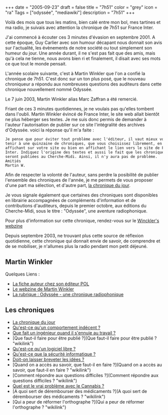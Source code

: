 +++
date = "2005-09-23"
draft = false
title = "7h51"
color = "grey"
icon = "ra"
Tags = ["odyssée", "mediawiki"]
description = "7h51"
+++

Voilà des mois que tous les matins, bien calé entre mon bol, mes
tartines et ma radio, je suivais avec attention la chronique de 7h51 sur
France Inter.

J'ai commencé à écouter ces 3 minutes d'évasion en septembre 2001. A
cette époque, Guy Carlier avec son humour décapant nous donnait son avis
sur l'actualité, les évènements de notre société ou tout simplement son
humeur du jour. Une année durant, il ne s'est pas fait que des amis,
mais qu'à cela ne tienne, nous avons bien ri et finalement, il disait
avec ses mots ce que tout le monde pensait.

L'année scolaire suivante, c'est à Martin Winkler que l'on a confié la
chronique de 7h51. C'est donc sur un ton plus posé, que le nouveau
chroniqueur a répondu aux nombreuses questions des auditeurs dans cette
chronique nouvellement nommé Odyssée.

Le 7 juin 2003, Martin Winkler alias Marc Zaffran a été remercié.

Friant de ces 3 minutes quotidiennes, je ne voulais pas qu'elles tombent
dans l'oubli. Martin Winkler évincé de France Inter, le site web allait
bientôt ne plus héberger ses textes. Je me suis donc permis de demander
à l'auteur l'autorisation de publier sur ce site l'intégralité des
archives d'Odyssée. voici la réponse qu'il m'a faite :

    Je pense que pour éviter tout problème avec l'éditeur, il vaut mieux vous en
    tenir à une quinzaine de chroniques, que vous choisissez librement, en les
    affichant sur votre site ou bien en affichant le lien vers le site de France
    Inter. Indiquez l'origine des textes et aussi le fait que les chroniques 
    seront publiées au Cherche-Midi. Ainsi, il n'y aura pas de problème.
    Amitiés
    Martin W.

Afin de respecter la volonté de l'auteur, sans perdre la posibilité de
publier l'ensemble des chroniques de l'année, je me permets de vous
proposer d'une part ma sélection, et d'autre part, [la chronique du
jour](http://tcweb.org/~tom/7h51/chroniqueDuJour.php).

Je vous signale également que certaines des chroniques sont disponibles
en librairie accompagnées de compléments d'information et de
contributions d'auditeurs, depuis le premier octobre, aux éditions du
Cherche-Midi, sous le titre : "Odyssée", une aventure radiophonique.

Pour plus d'information sur cette chronique, rendez-vous sur le
[Winckler's
webzine](http://martinwinckler.com/rubrique.php3?id_rubrique=29)

Depuis septembre 2003, ne trouvant plus cette source de réflexion
quotidienne, cette chronique qui donnait envie de savoir, de comprendre
et de se mobiliser, je n'allumes plus la radio pendant mon petit
déjeuné.

Martin Winkler
--------------

Quelques Liens :

-   [La fiche auteur chez son éditeur
    POL](http://www.pol-editeur.fr/catalogue/ficheauteur.asp?num=200)
-   [Le webzine de Martin Winkler](http://martinwinckler.com/)
-   [La rubrique : Odyssée - une chronique
    radiophonique](http://martinwinckler.com/rubrique.php3?id_rubrique=9)

Les chroniques
--------------

-   [La chronique du
    jour](http://tcweb.org/~tom/7h51/chroniqueDuJour.php)
-   [Qu'est-ce qu'un comportement indécent
    ?](/wiki/qu-est-ce-qu-un-comportement-indecent)
-   [Que fait un ingénieur quand il s'ennuie au travail
    ?](/wiki/que-fait-un-ingenieur-quand-il-s-ennuie-au-travail)
-   [Que faut-il faire pour être publié
    ?](Que faut-il faire pour être publié ? "wikilink")
-   [Qu'est-ce qu'un logiciel libre
    ?](/wiki/qu-est-ce-qu-un-logiciel-libre)
-   [Qu'est-ce que la sécurité informatique
    ?](/wiki/qu-est-ce-que-la-securite-informatique)
-   [Doit-on laisser breveter les idées
    ?](/wiki/doit-on-laisser-breveter-les-idees)
-   [Quand on a accès au savoir, que faut-il en faire
    ?](Quand on a accès au savoir, que faut-il en faire ? "wikilink")
-   [Comment répondre aux questions difficiles
    ?](Comment répondre aux questions difficiles ? "wikilink")
-   [Quel est le vrai problème avec le Cannabis
    ?](/wiki/quel-est-le-vrai-probleme-avec-le-cannabis)
-   [A quoi sert de dérembourser des médicaments
    ?](A quoi sert de dérembourser des médicaments ? "wikilink")
-   [Qui a peur de réformer l'orthographe
    ?](Qui a peur de réformer l'orthographe ? "wikilink")


